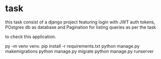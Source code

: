 # task

this task consist of a django project featuring login with JWT auth tokens, POstgres db as database and Pagination for listing queries as per the task

to check this application.

py -m venv venv.
pip install -r requirements.txt
python manage.py makemigrations
python manage.py migrate
python manage.py runserver
